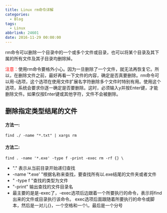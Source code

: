 ```yaml
---
title: Linux rm命令详解
categories:
  - Blog
tags:
  - Linux
abbrlink: 24601
date: 2016-11-29 00:00:00
---
```


rm命令可以删除一个目录中的一个或多个文件或目录，也可以将某个目录及其下属的所有文件及其子目录均删除掉。

<span style="color: red">注意：</span>使用rm命令要格外小心。因为一旦删除了一个文件，就无法再恢复它。所以，在删除文件之前，最好再看一下文件的内容，确定是否真要删除。rm命令可以用-i选项，这个选项在使用文件扩展名字符删除多个文件时特别有用。使用这个选项，系统会要求你逐一确定是否要删除。这时，必须输入y并按Enter键，才能删除文件。如果仅按Enter键或其他字符，文件不会被删除。


## **删除指定类型结尾的文件**

#### **方法一:**
```
find ./ -name "*.txt" | xargs rm
```

#### **方法二:**
```
find . -name '*.exe' -type f -print -exec rm -rf {} \
```
* "."    表示从当前目录开始递归查找
*  -name '\*.exe' "根据名称来查找，要查找所有以.exe结尾的文件夹或者文件
* " -type f "查找的类型为文件
*  "-print" 输出查找的文件目录名
*  最主要的是是-exec了，-exec选项后边跟着一个所要执行的命令，表示将find出来的文件或目录执行该命令。
     exec选项后面跟随着所要执行的命令或脚本，然后是一对儿{}，一个空格和一个\，最后是一个分号
